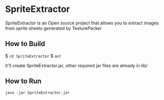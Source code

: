SpriteExtractor
===============

SpriteExtractor is an Open source project that allows you to extract images from sprite sheets generated by TexturePacker 

How to Build
------------

$ `cd SpriteExtractor`
$ `ant`

it'll create SpriteExtractor.jar, other required jar files are already in lib/


How to Run
----------

`java -jar SpriteExtractor.jar`


